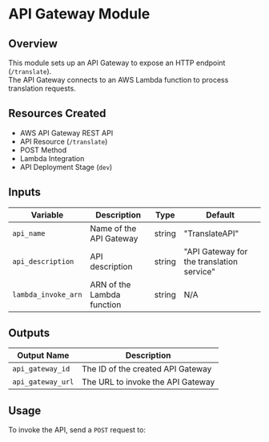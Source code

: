 # API Gateway Module

## Overview
This module sets up an API Gateway to expose an HTTP endpoint (`/translate`).  
The API Gateway connects to an AWS Lambda function to process translation requests.

## Resources Created
- AWS API Gateway REST API
- API Resource (`/translate`)
- POST Method
- Lambda Integration
- API Deployment Stage (`dev`)

## Inputs
| Variable         | Description                          | Type   | Default         |
|-----------------|----------------------------------|--------|---------------|
| `api_name`      | Name of the API Gateway         | string | "TranslateAPI" |
| `api_description` | API description                | string | "API Gateway for the translation service" |
| `lambda_invoke_arn` | ARN of the Lambda function | string | N/A |

## Outputs
| Output Name     | Description                          |
|----------------|----------------------------------|
| `api_gateway_id` | The ID of the created API Gateway |
| `api_gateway_url` | The URL to invoke the API Gateway |

## Usage
To invoke the API, send a `POST` request to:
